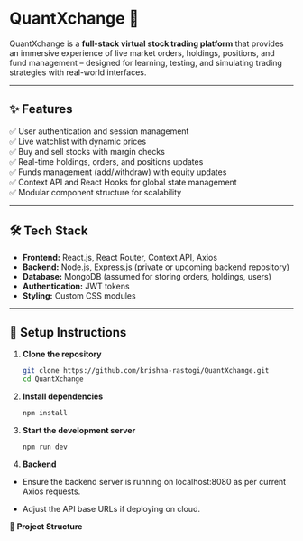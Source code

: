# QuantXchange 🚀

QuantXchange is a **full-stack virtual stock trading platform** that provides an immersive experience of live market orders, holdings, 
positions, and fund management – designed for learning, testing, and simulating trading strategies with real-world interfaces.

---

## ✨ **Features**

✅ User authentication and session management  
✅ Live watchlist with dynamic prices  
✅ Buy and sell stocks with margin checks  
✅ Real-time holdings, orders, and positions updates  
✅ Funds management (add/withdraw) with equity updates  
✅ Context API and React Hooks for global state management  
✅ Modular component structure for scalability

---

## 🛠️ **Tech Stack**

- **Frontend:** React.js, React Router, Context API, Axios  
- **Backend:** Node.js, Express.js (private or upcoming backend repository)  
- **Database:** MongoDB (assumed for storing orders, holdings, users)  
- **Authentication:** JWT tokens  
- **Styling:** Custom CSS modules

---

## 🔧 **Setup Instructions**

1. **Clone the repository**
   ```bash
   git clone https://github.com/krishna-rastogi/QuantXchange.git
   cd QuantXchange
   ```

2. **Install dependencies**
   ```bash
   npm install
   ```

3. **Start the development server**
   ```bash
   npm run dev
   ```

4. **Backend**

- Ensure the backend server is running on localhost:8080 as per current Axios requests.

- Adjust the API base URLs if deploying on cloud.

📁 **Project Structure**
